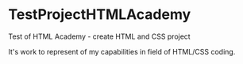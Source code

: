 # TestProjectHTMLAcademy
Test of HTML Academy - create HTML and CSS project

It's work to represent of my capabilities in field of HTML/CSS coding.

